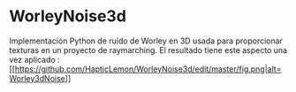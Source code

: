 # WorleyNoise3d
Implementación Python de ruído de Worley en 3D usada para proporcionar texturas en un proyecto de raymarching.
El resultado tiene este aspecto una vez aplicado :
[[https://github.com/HapticLemon/WorleyNoise3d/edit/master/fig.png|alt=Worley3dNoise]]
